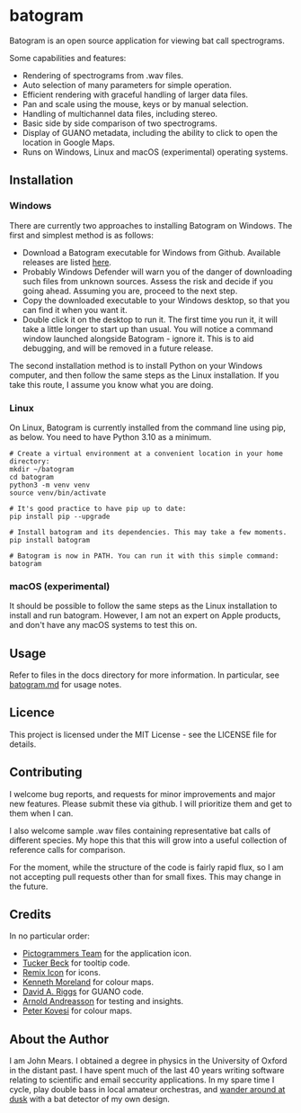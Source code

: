 batogram
========

Batogram is an open source application for viewing bat call spectrograms.

Some capabilities and features: 
* Rendering of spectrograms from .wav files.
* Auto selection of many parameters for simple operation.
* Efficient rendering with graceful handling of larger data files.
* Pan and scale using the mouse, keys or by manual selection.
* Handling of multichannel data files, including stereo.
* Basic side by side comparison of two spectrograms.
* Display of GUANO metadata, including the ability to click to open the location in Google Maps.
* Runs on Windows, Linux and macOS (experimental) operating systems.

Installation
------------

### Windows

There are currently two approaches to installing Batogram on Windows. The first and simplest
method is as follows:

* Download a Batogram executable for Windows from Github. Available releases are listed 
[here](https://github.com/jmears63/batogram/releases).
* Probably Windows Defender will warn you of the danger of downloading such files from unknown
sources. Assess the risk and decide if you going ahead. Assuming you are, proceed to the
next step.
* Copy the downloaded executable to your Windows desktop, so that you can find it when you want it.
* Double click it on the desktop to run it. The first time you run it, it will take a little longer to start 
up than usual. You will notice a command window launched alongside Batogram - ignore it. This is to
aid debugging, and will be removed in a future release.

The second installation method is to install Python on your Windows computer, and then follow the 
same steps as the Linux installation. If you take this route, I assume you know what you are doing.

### Linux

On Linux, Batogram is currently installed from the command line using pip, as below.
You need to have Python 3.10 as a minimum.  

    # Create a virtual environment at a convenient location in your home directory:
    mkdir ~/batogram
    cd batogram
    python3 -m venv venv
    source venv/bin/activate

    # It's good practice to have pip up to date:
    pip install pip --upgrade

    # Install batogram and its dependencies. This may take a few moments.
    pip install batogram
    
    # Batogram is now in PATH. You can run it with this simple command:
    batogram

### macOS (experimental)

It should be possible to follow the same steps as the Linux installation to install and run
batogram. However, I am not an expert on Apple products, and don't have any macOS systems to
test this on.

Usage
-----

Refer to files in the docs directory for more information. In particular, see
[batogram.md](docs/batogram.md) for usage notes.

Licence
-------

This project is licensed under the MIT License - see the LICENSE file for details.

Contributing
------------

I welcome bug reports, and requests for minor improvements and major new features.
Please submit these via github. I will prioritize them and get to them when I can.

I also welcome sample .wav files containing representative bat calls of different species.
My hope this that this will grow into a useful collection of reference calls for comparison.

For the moment, while the structure of the code is fairly rapid flux, so I am not accepting
pull requests other than for small fixes. This may change in the future.

Credits
-------

In no particular order:
* [Pictogrammers Team](https://www.iconarchive.com/show/material-icons-by-pictogrammers/bat-icon.html) for the application icon.
* [Tucker Beck](https://code.activestate.com/recipes/576688-tooltip-for-tkinter/) for tooltip code.
* [Remix Icon](https://remixicon.com/) for icons.
* [Kenneth Moreland](https://www.kennethmoreland.com/color-advice/) for colour maps.
* [David A. Riggs](https://github.com/riggsd/guano-py/blob/master/guano.py) for GUANO code.
* [Arnold Andreasson](https://github.com/arnoldandreasson) for testing and insights.
* [Peter Kovesi](https://colorcet.com/index.html) for colour maps.

About the Author
----------------

I am John Mears. I obtained a degree in physics in the University of Oxford
in the distant past. I have spent much of the last 40 years writing software
relating to scientific and email seccurity applications. In my spare time I cycle,
play double bass in local amateur orchestras, 
and [wander around at dusk](https://fitzharrys.wordpress.com/) with a bat detector of
my own design.

